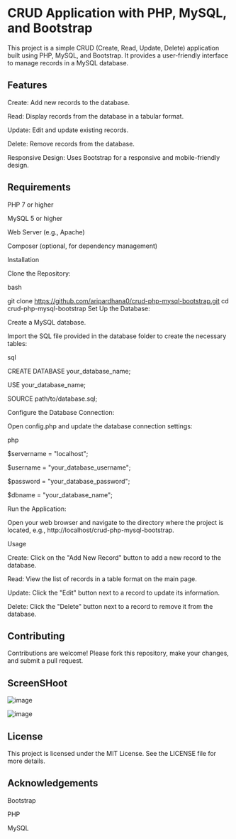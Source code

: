 # CRUD Application with PHP, MySQL, and Bootstrap

This project is a simple CRUD (Create, Read, Update, Delete) application built using PHP, MySQL, and Bootstrap. It provides a user-friendly interface to manage records in a MySQL database.

## Features

Create: Add new records to the database.

Read: Display records from the database in a tabular format.

Update: Edit and update existing records.

Delete: Remove records from the database.

Responsive Design: Uses Bootstrap for a responsive and mobile-friendly design.

## Requirements

PHP 7 or higher

MySQL 5 or higher

Web Server (e.g., Apache)

Composer (optional, for dependency management)

Installation

Clone the Repository:

bash

git clone https://github.com/aripardhana0/crud-php-mysql-bootstrap.git
cd crud-php-mysql-bootstrap
Set Up the Database:

Create a MySQL database.

Import the SQL file provided in the database folder to create the necessary tables:

sql

CREATE DATABASE your_database_name;

USE your_database_name;

SOURCE path/to/database.sql;

Configure the Database Connection:


Open config.php and update the database connection settings:

php

$servername = "localhost";

$username = "your_database_username";

$password = "your_database_password";

$dbname = "your_database_name";


Run the Application:


Open your web browser and navigate to the directory where the project is located, e.g., http://localhost/crud-php-mysql-bootstrap.

Usage

Create: Click on the "Add New Record" button to add a new record to the database.

Read: View the list of records in a table format on the main page.

Update: Click the "Edit" button next to a record to update its information.

Delete: Click the "Delete" button next to a record to remove it from the database.

## Contributing

Contributions are welcome! Please fork this repository, make your changes, and submit a pull request.

## ScreenSHoot

![image](https://github.com/Aripardhana0/CRUD-BASIC-PHP-MySQL-BOOTSTRAP/assets/143325663/2ad1e4b5-bbfe-4168-9b60-183b7538dbf0)

![image](https://github.com/Aripardhana0/CRUD-BASIC-PHP-MySQL-BOOTSTRAP/assets/143325663/2c845aae-d98e-46a0-bfab-ee52e66389fd)


## License

This project is licensed under the MIT License. See the LICENSE file for more details.



## Acknowledgements

Bootstrap


PHP

MySQL



